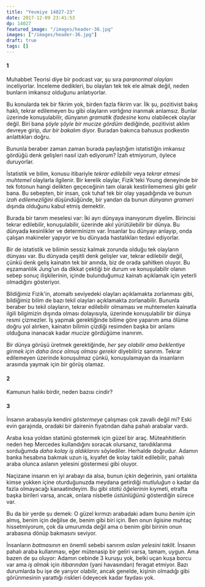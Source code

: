```yaml
---
title: "Yevmiye 14027-23"
date: 2017-12-09 23:41:53
dp: 14027
featured_image: "/images/header-36.jpg"
images: ["/images/header-36.jpg"]
draft: true
tags: []
---
```




#### 1

Muhabbet Teorisi diye bir podcast var, şu sıra *paranormal olayları*
inceliyorlar. İnceleme dedikleri, bu olayları tek tek ele almak değil, neden
bunların imkansız olduğunu anlatıyorlar. 

Bu konularda tek bir fikrim yok, birden fazla fikrim var. İlk şu, pozitivist
bakış haklı, tekrar edilemeyen bu gibi olayların *varlığına* inanmak anlamsız.
Bunlar üzerinde konuşulabilir, dünyanın *gramatik ifadesine* konu olabilecek
olaylar değil. Biri bana *şöyle şöyle bir mucize gördüm* dediğinde, pozitivist
aklım devreye girip, *dur bir bakalım* diyor. Buradan bakınca bahusus podkestin
anlattıkları doğru.

Bununla beraber zaman zaman burada paylaştığım istatistiğin imkansız gördüğü
denk gelişleri nasıl izah ediyorum? İzah etmiyorum, öylece duruyorlar. 

İstatistik ve bilim, konusu itibariyle *tekrar edilebilir* veya *tekrar etmesi
muhtemel* olaylarla ilgilenir. Bir kerelik olaylar, Fizik'teki Young deneyinde
bir tek fotonun hangi delikten geçeceğinin tam olarak kestirilememesi gibi gelir
bana. Bu sebepten, bir insan, çok tuhaf tek bir olay yaşadığında ve bunun *izah
edilemezliğini* düşündüğünde, bir yandan da bunun *dünyanın grameri* dışında
olduğunu kabul etmiş demektir. 

Burada bir tanım meselesi var: İki ayrı dünyaya inanıyorum diyelim. Birincisi
tekrar edilebilir, konuşulabilir, üzerinde akıl yürütülebilir bir dünya. Bu
dünyada kesinlikler ve determinizm var. İnsanlar bu dünyayı anlayıp, onda
çalışan makineler yapıyor ve bu dünyada hastalıkları tedavi ediyorlar. 

Bir de istatistik ve bilimin sessiz kalmak zorunda olduğu tek olayların dünyası
var. Bu dünyada çeşitli denk gelişler var, tekrar edilebilir değil, çünkü denk
geliş kainatın tek bir anında, biz de orada şahitken oluyor. Bu eşzamanlılık
Jung'un da dikkat çektiği bir durum ve konuşulabilir olanın sebep sonuç
ilişkilerinin, içinde bulunduğumuz kainatı açıklamak için yeterli olmadığını
gösteriyor.

Bildiğimiz Fizik'in, atomaltı seviyedeki olayları açıklamakta zorlanması gibi,
bildiğimiz bilim de bazı tekil olayları açıklamakta zorlanabilir. Bununla
beraber bu tekil olayların, tekrar edilebilir olmaması ve muhtemelen kainatla
ilgili bilgimizin dışında olması dolayısıyla, üzerinde konuşulabilir bir dünya
resmi çizmezler. İş yapmak gerektiğinde bilime göre yaparım ama ölüme doğru yol
alırken, kainatın bilimin çizdiği resimden başka bir anlamı olduğuna inanacak
kadar *mucize* gördüğüme inanırım. 

Bir dünya görüşü üretmek gerektiğinde, *her şey olabilir ama beklentiye girmek
için daha önce olmuş olması gerekir* diyebiliriz sanırım. Tekrar edilemeyen
üzerinde konuşulmaz çünkü, konuşulamayan da insanların arasında yaymak için bir
görüş olamaz.


#### 2

Kamunun halıkı birdir, neden bazısı cindir?

#### 3

İnsanın arabasıyla kendini *göstermeye* çalışması çok zavallı değil mi? Eski
evin garajında, oradaki bir dairenin fiyatından daha pahalı arabalar vardı. 

Araba kısa yoldan statünü göstermek için güzel bir araç. Müteahhitlerin neden
hep Mercedes kullandığını soracak olursanız, tanıdıklarıma sorduğumda *daha
kolay iş aldıklarını* söylediler. Herhalde doğrudur. Adamın banka hesabına
bakmak uzun iş, kıyafet de kolay taklit edilebilir, pahalı araba olunca aslanın
yelesini göstermesi gibi oluyor.

Naçizane insanın en iyi arabayı da alsa, bunun *içkin* değerinin, yani ortalıkta
kimse yokken içine oturduğunuzda meydana getirdiği *mutluluğun* o kadar da fazla
olmayacağı kanaatindeyim. Bu gibi *statü öğelerinin* kıymeti, etrafta başka
birileri varsa, ancak, onlara nisbetle *üstünlüğünü* gösterdiğin sürece var.

Bu da bir yerde şu demek: O güzel kırmızı arabadaki adam bunu *benim için*
almış, benim için değilse de, benim gibi biri için. Ben onun ilgisine muhtaç
hissetmiyorum, çok da umurumda değil ama o benim gibi birinin onun arabasına
dönüp bakmasını seviyor.

İnsanların *batmasının* en önemli sebebi sanırım *aslan yelesini taklit.*
İnsanın pahalı araba kullanması, eğer mütenasip bir geliri varsa, tamam, uygun.
Ama bazen de şu oluyor: Adamın cebinde 3 kuruşu yok, belki uçan kuşa borcu var
ama *iş almak* için *itibarından* (yani havasından) feragat etmiyor. Bazı
durumlarda bu işe de yarıyor olabilir, ancak genelde, kişinin olmadığı gibi
görünmesinin yarattığı riskleri ödeyecek kadar faydası yok. 



